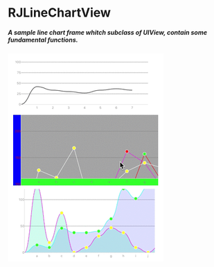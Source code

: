 # RJLineChartView
##### A sample line chart frame whitch subclass of UIView, contain some fundamental functions.

![image](https://github.com/BigBigPo/RJLineChartView/blob/master/DemoShow.gif)
